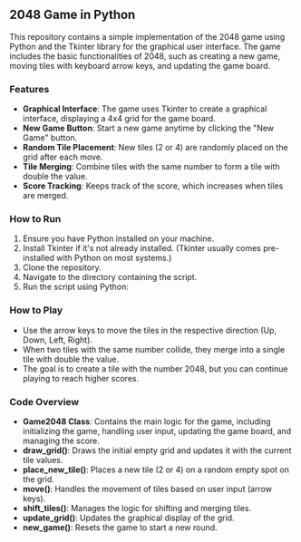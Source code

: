 ## 2048 Game in Python 
This repository contains a simple implementation of the 2048 game using Python and the Tkinter library for the graphical user interface. The game includes the basic functionalities of 2048, such as creating a new game, moving tiles with keyboard arrow keys, and updating the game board.
### Features
- **Graphical Interface**: The game uses Tkinter to create a graphical interface, displaying a 4x4 grid for the game board.
- **New Game Button**: Start a new game anytime by clicking the "New Game" button.
- **Random Tile Placement**: New tiles (2 or 4) are randomly placed on the grid after each move.
- **Tile Merging**: Combine tiles with the same number to form a tile with double the value.
- **Score Tracking**: Keeps track of the score, which increases when tiles are merged.
### How to Run
1. Ensure you have Python installed on your machine.
2. Install Tkinter if it's not already installed. (Tkinter usually comes pre-installed with Python on most systems.)
3. Clone the repository.
4. Navigate to the directory containing the script.
5. Run the script using Python:
### How to Play
- Use the arrow keys to move the tiles in the respective direction (Up, Down, Left, Right).
- When two tiles with the same number collide, they merge into a single tile with double the value.
- The goal is to create a tile with the number 2048, but you can continue playing to reach higher scores.
### Code Overview
- **Game2048 Class**: Contains the main logic for the game, including initializing the game, handling user input, updating the game board, and managing the score.
- **draw_grid()**: Draws the initial empty grid and updates it with the current tile values.
- **place_new_tile()**: Places a new tile (2 or 4) on a random empty spot on the grid.
- **move()**: Handles the movement of tiles based on user input (arrow keys).
- **shift_tiles()**: Manages the logic for shifting and merging tiles.
- **update_grid()**: Updates the graphical display of the grid.
- **new_game()**: Resets the game to start a new round.
